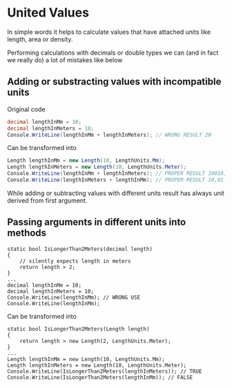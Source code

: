 # United Values

In simple words it helps to calculate values that have attached units like length, area or density.

Performing calculations with decimals or double types we can (and in fact we really do) a lot of mistakes like below

## Adding or substracting values with incompatible units 

Original code 
```csharp
decimal lengthInMm = 10;
decimal lengthInMeters = 10;
Console.WriteLine(lengthInMm + lengthInMeters); // WRONG RESULT 20
```
Can be transformed into

```csharp
Length lengthInMm = new Length(10, LengthUnits.Mm);
Length lengthInMeters = new Length(10, LengthUnits.Meter);           
Console.WriteLine(lengthInMm + lengthInMeters); // PROPER RESULT 10010,00 mm
Console.WriteLine(lengthInMeters + lengthInMm); // PROPER RESULT 10,01 m
```

While adding or subtracting values with different units result has always unit derived from first argument.

## Passing arguments in different units into methods


```
static bool IsLongerThan2Meters(decimal length)
{
    // silently expects length in meters
    return length > 2;
}
...
decimal lengthInMm = 10;
decimal lengthInMeters = 10;
Console.WriteLine(lengthInMm); // WRONG USE
Console.WriteLine(lengthInMm);
```
Can be transformed into
```
static bool IsLongerThan2Meters(Length length)
{
	return length > new Length(2, LengthUnits.Meter);
}
...
Length lengthInMm = new Length(10, LengthUnits.Mm);
Length lengthInMeters = new Length(10, LengthUnits.Meter);
Console.WriteLine(IsLongerThan2Meters(lengthInMeters)); // TRUE
Console.WriteLine(IsLongerThan2Meters(lengthInMm)); // FALSE
```

